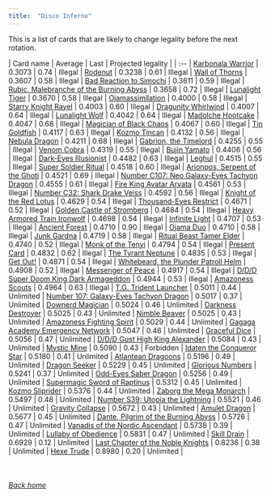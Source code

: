 ```yaml
---
title:  "Disco Inferno"
---
```


This is a list of cards that are likely to change legality before the next rotation.

| Card name | Average | Last | Projected legality |
| :-- |
[Karbonala Warrior](https://db.ygoprodeck.com/card/?search=Karbonala%20Warrior) | 0.3073 | 0.74 | Illegal |
[Rodenut](https://db.ygoprodeck.com/card/?search=Rodenut) | 0.3238 | 0.61 | Illegal |
[Wall of Thorns](https://db.ygoprodeck.com/card/?search=Wall%20of%20Thorns) | 0.3607 | 0.58 | Illegal |
[Bad Reaction to Simochi](https://db.ygoprodeck.com/card/?search=Bad%20Reaction%20to%20Simochi) | 0.3611 | 0.59 | Illegal |
[Rubic, Malebranche of the Burning Abyss](https://db.ygoprodeck.com/card/?search=Rubic,%20Malebranche%20of%20the%20Burning%20Abyss) | 0.3658 | 0.72 | Illegal |
[Lunalight Tiger](https://db.ygoprodeck.com/card/?search=Lunalight%20Tiger) | 0.3670 | 0.58 | Illegal |
[Ojamassimilation](https://db.ygoprodeck.com/card/?search=Ojamassimilation) | 0.4000 | 0.58 | Illegal |
[Starry Knight Rayel](https://db.ygoprodeck.com/card/?search=Starry%20Knight%20Rayel) | 0.4003 | 0.60 | Illegal |
[Dragunity Whirlwind](https://db.ygoprodeck.com/card/?search=Dragunity%20Whirlwind) | 0.4007 | 0.64 | Illegal |
[Lunalight Wolf](https://db.ygoprodeck.com/card/?search=Lunalight%20Wolf) | 0.4042 | 0.64 | Illegal |
[Madolche Hootcake](https://db.ygoprodeck.com/card/?search=Madolche%20Hootcake) | 0.4047 | 0.68 | Illegal |
[Magician of Black Chaos](https://db.ygoprodeck.com/card/?search=Magician%20of%20Black%20Chaos) | 0.4067 | 0.60 | Illegal |
[Tin Goldfish](https://db.ygoprodeck.com/card/?search=Tin%20Goldfish) | 0.4117 | 0.63 | Illegal |
[Kozmo Tincan](https://db.ygoprodeck.com/card/?search=Kozmo%20Tincan) | 0.4132 | 0.56 | Illegal |
[Nebula Dragon](https://db.ygoprodeck.com/card/?search=Nebula%20Dragon) | 0.4211 | 0.68 | Illegal |
[Gabrion, the Timelord](https://db.ygoprodeck.com/card/?search=Gabrion,%20the%20Timelord) | 0.4255 | 0.55 | Illegal |
[Venom Cobra](https://db.ygoprodeck.com/card/?search=Venom%20Cobra) | 0.4319 | 0.55 | Illegal |
[Bujin Yamato](https://db.ygoprodeck.com/card/?search=Bujin%20Yamato) | 0.4406 | 0.56 | Illegal |
[Dark-Eyes Illusionist](https://db.ygoprodeck.com/card/?search=Dark-Eyes%20Illusionist) | 0.4482 | 0.63 | Illegal |
[Leghul](https://db.ygoprodeck.com/card/?search=Leghul) | 0.4515 | 0.55 | Illegal |
[Super Soldier Ritual](https://db.ygoprodeck.com/card/?search=Super%20Soldier%20Ritual) | 0.4518 | 0.60 | Illegal |
[Arionpos, Serpent of the Ghoti](https://db.ygoprodeck.com/card/?search=Arionpos,%20Serpent%20of%20the%20Ghoti) | 0.4521 | 0.69 | Illegal |
[Number C107: Neo Galaxy-Eyes Tachyon Dragon](https://db.ygoprodeck.com/card/?search=Number%20C107:%20Neo%20Galaxy-Eyes%20Tachyon%20Dragon) | 0.4555 | 0.61 | Illegal |
[Fire King Avatar Arvata](https://db.ygoprodeck.com/card/?search=Fire%20King%20Avatar%20Arvata) | 0.4561 | 0.53 | Illegal |
[Number C32: Shark Drake Veiss](https://db.ygoprodeck.com/card/?search=Number%20C32:%20Shark%20Drake%20Veiss) | 0.4592 | 0.56 | Illegal |
[Knight of the Red Lotus](https://db.ygoprodeck.com/card/?search=Knight%20of%20the%20Red%20Lotus) | 0.4629 | 0.54 | Illegal |
[Thousand-Eyes Restrict](https://db.ygoprodeck.com/card/?search=Thousand-Eyes%20Restrict) | 0.4671 | 0.52 | Illegal |
[Golden Castle of Stromberg](https://db.ygoprodeck.com/card/?search=Golden%20Castle%20of%20Stromberg) | 0.4684 | 0.54 | Illegal |
[Heavy Armored Train Ironwolf](https://db.ygoprodeck.com/card/?search=Heavy%20Armored%20Train%20Ironwolf) | 0.4698 | 0.54 | Illegal |
[Infinite Light](https://db.ygoprodeck.com/card/?search=Infinite%20Light) | 0.4707 | 0.53 | Illegal |
[Ancient Forest](https://db.ygoprodeck.com/card/?search=Ancient%20Forest) | 0.4710 | 0.90 | Illegal |
[Ojama Duo](https://db.ygoprodeck.com/card/?search=Ojama%20Duo) | 0.4710 | 0.58 | Illegal |
[Junk Gardna](https://db.ygoprodeck.com/card/?search=Junk%20Gardna) | 0.4719 | 0.58 | Illegal |
[Ritual Beast Tamer Elder](https://db.ygoprodeck.com/card/?search=Ritual%20Beast%20Tamer%20Elder) | 0.4740 | 0.52 | Illegal |
[Monk of the Tenyi](https://db.ygoprodeck.com/card/?search=Monk%20of%20the%20Tenyi) | 0.4794 | 0.54 | Illegal |
[Present Card](https://db.ygoprodeck.com/card/?search=Present%20Card) | 0.4832 | 0.62 | Illegal |
[The Tyrant Neptune](https://db.ygoprodeck.com/card/?search=The%20Tyrant%20Neptune) | 0.4835 | 0.53 | Illegal |
[Get Out!](https://db.ygoprodeck.com/card/?search=Get%20Out!) | 0.4871 | 0.54 | Illegal |
[Whitebeard, the Plunder Patroll Helm](https://db.ygoprodeck.com/card/?search=Whitebeard,%20the%20Plunder%20Patroll%20Helm) | 0.4908 | 0.52 | Illegal |
[Messenger of Peace](https://db.ygoprodeck.com/card/?search=Messenger%20of%20Peace) | 0.4917 | 0.54 | Illegal |
[D/D/D Super Doom King Dark Armageddon](https://db.ygoprodeck.com/card/?search=D/D/D%20Super%20Doom%20King%20Dark%20Armageddon) | 0.4944 | 0.53 | Illegal |
[Amazoness Scouts](https://db.ygoprodeck.com/card/?search=Amazoness%20Scouts) | 0.4964 | 0.63 | Illegal |
[T.G. Trident Launcher](https://db.ygoprodeck.com/card/?search=T.G.%20Trident%20Launcher) | 0.5011 | 0.44 | Unlimited |
[Number 107: Galaxy-Eyes Tachyon Dragon](https://db.ygoprodeck.com/card/?search=Number%20107:%20Galaxy-Eyes%20Tachyon%20Dragon) | 0.5017 | 0.37 | Unlimited |
[Downerd Magician](https://db.ygoprodeck.com/card/?search=Downerd%20Magician) | 0.5024 | 0.46 | Unlimited |
[Darkness Destroyer](https://db.ygoprodeck.com/card/?search=Darkness%20Destroyer) | 0.5025 | 0.43 | Unlimited |
[Nimble Beaver](https://db.ygoprodeck.com/card/?search=Nimble%20Beaver) | 0.5025 | 0.43 | Unlimited |
[Amazoness Fighting Spirit](https://db.ygoprodeck.com/card/?search=Amazoness%20Fighting%20Spirit) | 0.5029 | 0.44 | Unlimited |
[Gagaga Academy Emergency Network](https://db.ygoprodeck.com/card/?search=Gagaga%20Academy%20Emergency%20Network) | 0.5047 | 0.46 | Unlimited |
[Graceful Dice](https://db.ygoprodeck.com/card/?search=Graceful%20Dice) | 0.5056 | 0.47 | Unlimited |
[D/D/D Gust High King Alexander](https://db.ygoprodeck.com/card/?search=D/D/D%20Gust%20High%20King%20Alexander) | 0.5084 | 0.43 | Unlimited |
[Mystic Mine](https://db.ygoprodeck.com/card/?search=Mystic%20Mine) | 0.5090 | 0.43 | Forbidden |
[Idaten the Conqueror Star](https://db.ygoprodeck.com/card/?search=Idaten%20the%20Conqueror%20Star) | 0.5180 | 0.41 | Unlimited |
[Atlantean Dragoons](https://db.ygoprodeck.com/card/?search=Atlantean%20Dragoons) | 0.5196 | 0.49 | Unlimited |
[Dragon Seeker](https://db.ygoprodeck.com/card/?search=Dragon%20Seeker) | 0.5229 | 0.45 | Unlimited |
[Glorious Numbers](https://db.ygoprodeck.com/card/?search=Glorious%20Numbers) | 0.5241 | 0.37 | Unlimited |
[Odd-Eyes Saber Dragon](https://db.ygoprodeck.com/card/?search=Odd-Eyes%20Saber%20Dragon) | 0.5256 | 0.49 | Unlimited |
[Supermagic Sword of Raptinus](https://db.ygoprodeck.com/card/?search=Supermagic%20Sword%20of%20Raptinus) | 0.5312 | 0.45 | Unlimited |
[Kozmo Sliprider](https://db.ygoprodeck.com/card/?search=Kozmo%20Sliprider) | 0.5376 | 0.44 | Unlimited |
[Zaborg the Mega Monarch](https://db.ygoprodeck.com/card/?search=Zaborg%20the%20Mega%20Monarch) | 0.5497 | 0.48 | Unlimited |
[Number S39: Utopia the Lightning](https://db.ygoprodeck.com/card/?search=Number%20S39:%20Utopia%20the%20Lightning) | 0.5521 | 0.46 | Unlimited |
[Gravity Collapse](https://db.ygoprodeck.com/card/?search=Gravity%20Collapse) | 0.5672 | 0.43 | Unlimited |
[Amulet Dragon](https://db.ygoprodeck.com/card/?search=Amulet%20Dragon) | 0.5677 | 0.45 | Unlimited |
[Dante, Pilgrim of the Burning Abyss](https://db.ygoprodeck.com/card/?search=Dante,%20Pilgrim%20of%20the%20Burning%20Abyss) | 0.5726 | 0.47 | Unlimited |
[Vanadis of the Nordic Ascendant](https://db.ygoprodeck.com/card/?search=Vanadis%20of%20the%20Nordic%20Ascendant) | 0.5738 | 0.39 | Unlimited |
[Lullaby of Obedience](https://db.ygoprodeck.com/card/?search=Lullaby%20of%20Obedience) | 0.5831 | 0.47 | Unlimited |
[Skill Drain](https://db.ygoprodeck.com/card/?search=Skill%20Drain) | 0.6929 | 0.12 | Unlimited |
[Last Chapter of the Noble Knights](https://db.ygoprodeck.com/card/?search=Last%20Chapter%20of%20the%20Noble%20Knights) | 0.8236 | 0.38 | Unlimited |
[Hexe Trude](https://db.ygoprodeck.com/card/?search=Hexe%20Trude) | 0.8980 | 0.20 | Unlimited |

<br>

###### [Back home](index)
